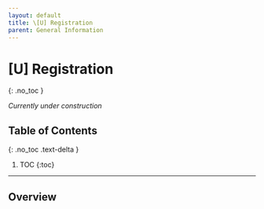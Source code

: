 ```yaml
---
layout: default
title: \[U] Registration
parent: General Information
---
```


# [U] Registration
{: .no_toc }

*Currently under construction*

## Table of Contents
{: .no_toc .text-delta }

1. TOC
{:toc}

---

## Overview
